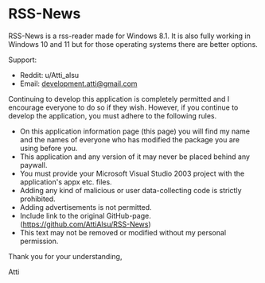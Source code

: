 # RSS-News
RSS-News is a rss-reader made for Windows 8.1. It is also fully working in Windows 10 and 11 but for those operating systems there are better options.


Support: 
 - Reddit: u/Atti_alsu
 - Email: development.atti@gmail.com




Continuing to develop this application is completely permitted and I encourage everyone to do so if they wish. However, if you continue to develop the application, you must adhere to the following rules.

- On this application information page (this page) you will find my name and the names of everyone who has modified the package you are using before you.
- This application and any version of it may never be placed behind any paywall.
- You must provide your Microsoft Visual Studio 2003 project with the application's appx etc. files.
- Adding any kind of malicious or user data-collecting code is strictly prohibited.
- Adding advertisements is not permitted.
- Include link to the original GitHub-page. (https://github.com/AttiAlsu/RSS-News)
- This text may not be removed or modified without my personal permission.

Thank you for your understanding,

Atti
